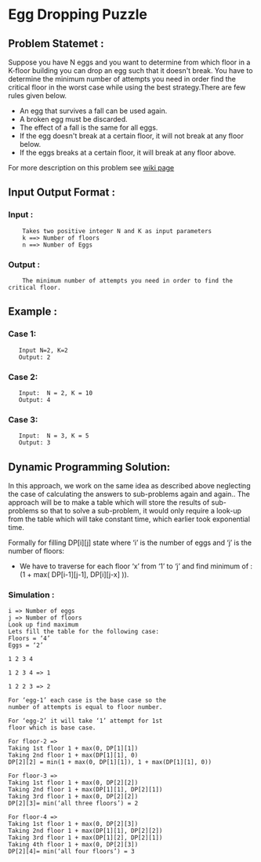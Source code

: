 # Egg Dropping Puzzle

## Problem Statemet : 
Suppose you have N eggs and you want to determine from which floor in a K-floor building you can drop an egg such that it doesn't break. You have to determine the minimum number of attempts you need in order find the critical floor in the worst case while using the best strategy.There are few rules given below. 

  - An egg that survives a fall can be used again.
  - A broken egg must be discarded.
  - The effect of a fall is the same for all eggs.
  - If the egg doesn't break at a certain floor, it will not break at any floor below.
  - If the eggs breaks at a certain floor, it will break at any floor above.
  
For more description on this problem see [wiki page](https://en.wikipedia.org/wiki/Dynamic_programming#Egg_dropping_puzzle)

## Input Output Format :
   ### Input : 
        Takes two positive integer N and K as input parameters
        k ==> Number of floors
        n ==> Number of Eggs
   ### Output :
        The minimum number of attempts you need in order to find the critical floor.
        
## Example :
   ### Case 1:
       Input N=2, K=2
       Output: 2
   ### Case 2:
       Input:  N = 2, K = 10
       Output: 4
       
   ### Case 3:
       Input:  N = 3, K = 5
       Output: 3
       
## Dynamic Programming Solution:
In this approach, we work on the same idea as described above neglecting the case of calculating the answers to sub-problems again and again.. The approach will be to make a table which will store the results of sub-problems so that to solve a sub-problem, it would only require a look-up from the table which will take constant time, which earlier took exponential time.

Formally for filling DP[i][j] state where ‘i’ is the number of eggs and ‘j’ is the number of floors:
   - We have to traverse for each floor ‘x’ from ‘1’ to ‘j’ and find minimum of : (1 + max( DP[i-1][j-1], DP[i][j-x] )).
   
### Simulation :
    i => Number of eggs
    j => Number of floors
    Look up find maximum
    Lets fill the table for the following case:
    Floors = ‘4’
    Eggs = ‘2’

    1 2 3 4

    1 2 3 4 => 1

    1 2 2 3 => 2

    For ‘egg-1’ each case is the base case so the
    number of attempts is equal to floor number.

    For ‘egg-2’ it will take ‘1’ attempt for 1st
    floor which is base case.

    For floor-2 =>
    Taking 1st floor 1 + max(0, DP[1][1])
    Taking 2nd floor 1 + max(DP[1][1], 0)
    DP[2][2] = min(1 + max(0, DP[1][1]), 1 + max(DP[1][1], 0))
    
    For floor-3 =>
    Taking 1st floor 1 + max(0, DP[2][2])
    Taking 2nd floor 1 + max(DP[1][1], DP[2][1])
    Taking 3rd floor 1 + max(0, DP[2][2])
    DP[2][3]= min(‘all three floors’) = 2

    For floor-4 =>
    Taking 1st floor 1 + max(0, DP[2][3])
    Taking 2nd floor 1 + max(DP[1][1], DP[2][2])
    Taking 3rd floor 1 + max(DP[1][2], DP[2][1])
    Taking 4th floor 1 + max(0, DP[2][3])
    DP[2][4]= min(‘all four floors’) = 3
